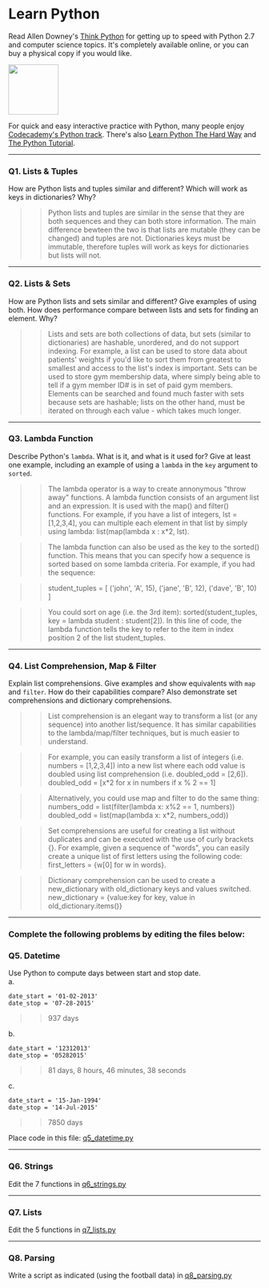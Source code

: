 # Learn Python

Read Allen Downey's [Think Python](http://www.greenteapress.com/thinkpython/) for getting up to speed with Python 2.7 and computer science topics. It's completely available online, or you can buy a physical copy if you would like.

<a href="http://www.greenteapress.com/thinkpython/"><img src="img/think_python.png" style="width: 100px;" target="_blank"></a>

For quick and easy interactive practice with Python, many people enjoy [Codecademy's Python track](http://www.codecademy.com/en/tracks/python). There's also [Learn Python The Hard Way](http://learnpythonthehardway.org/book/) and [The Python Tutorial](https://docs.python.org/2/tutorial/).

---

### Q1. Lists &amp; Tuples

How are Python lists and tuples similar and different? Which will work as keys in dictionaries? Why?

>> Python lists and tuples are similar in the sense that they are both sequences and they can both store information. The main difference bewteen the two is that lists are mutable (they can be changed) and tuples are not. Dictionaries keys must be immutable, therefore tuples will work as keys for dictionaries but lists will not. 

---

### Q2. Lists &amp; Sets

How are Python lists and sets similar and different? Give examples of using both. How does performance compare between lists and sets for finding an element. Why?

>> Lists and sets are both collections of data, but sets (similar to dictionaries) are hashable, unordered, and do not support indexing. For example, a list can be used to store data about patients' weights if you'd like to sort them from greatest to smallest and access to the list's index is important. Sets can be used to store gym membership data, where simply being able to tell if a gym member ID# is in set of paid gym members. Elements can be searched and found much faster with sets because sets are hashable; lists on the other hand, must be iterated on through each value - which takes much longer.

---

### Q3. Lambda Function

Describe Python's `lambda`. What is it, and what is it used for? Give at least one example, including an example of using a `lambda` in the `key` argument to `sorted`.

>> The lambda operator is a way to create annonymous "throw away" functions. A lambda function consists of an argument list and an expression. It is used with the map() and filter() functions. For example, if you have a list of integers, lst = \[1,2,3,4], you can multiple each element in that list by simply using lambda: list(map(lambda x : x\*2, lst). 

>> The lambda function can also be used as the key to the sorted() function. This means that you can specify how a sequence is sorted based on some lambda criteria. For example, if you had the sequence: 

>> student_tuples = \[
>>        ('john', 'A', 15),
>>        ('jane', 'B', 12),
>>        ('dave', 'B', 10)
>> ]

>> You could sort on age (i.e. the 3rd item): sorted(student_tuples, key = lambda student : student\[2]). In this line of code, the lambda function tells the key to refer to the item in index position 2 of the list student_tuples. 


---

### Q4. List Comprehension, Map &amp; Filter

Explain list comprehensions. Give examples and show equivalents with `map` and `filter`. How do their capabilities compare? Also demonstrate set comprehensions and dictionary comprehensions.

>> List comprehension is an elegant way to transform a list (or any sequence) into another list/sequence. It has similar capabilities to the lambda/map/filter techniques, but is much easier to understand. 

>> For example, you can easily transform a list of integers (i.e. numbers = \[1,2,3,4]) into a new list where each odd value is doubled using list comprehension (i.e. doubled_odd = \[2,6]).
>> doubled_odd = \[x\*2 for x in numbers if x % 2 == 1]

>> Alternatively, you could use map and filter to do the same thing: 
>> numbers_odd = list(filter(lambda x: x%2 == 1, numbers))
>> doubled_odd = list(map(lambda x: x\*2, numbers_odd)) 

>> Set comprehensions are useful for creating a list without duplicates and can be executed with the use of curly brackets {}. For example, given a sequence of "words", you can easily create a unique list of first letters using the following code: first_letters = {w\[0] for w in words}.

>> Dictionary comprehension can be used to create a new_dictionary with old_dictionary keys and values switched. 
>> new_dictionary = {value:key for key, value in old_dictionary.items()}

---

### Complete the following problems by editing the files below:

### Q5. Datetime
Use Python to compute days between start and stop date.   
a.  

```
date_start = '01-02-2013'    
date_stop = '07-28-2015'
```

>> 937 days

b.  
```
date_start = '12312013'  
date_stop = '05282015'  
```

>> 81 days, 8 hours, 46 minutes, 38 seconds

c.  
```
date_start = '15-Jan-1994'      
date_stop = '14-Jul-2015'  
```

>> 7850 days

Place code in this file: [q5_datetime.py](python/q5_datetime.py)

---

### Q6. Strings
Edit the 7 functions in [q6_strings.py](python/q6_strings.py)

---

### Q7. Lists
Edit the 5 functions in [q7_lists.py](python/q7_lists.py)

---

### Q8. Parsing
Write a script as indicated (using the football data) in [q8_parsing.py](python/q8_parsing.py)





